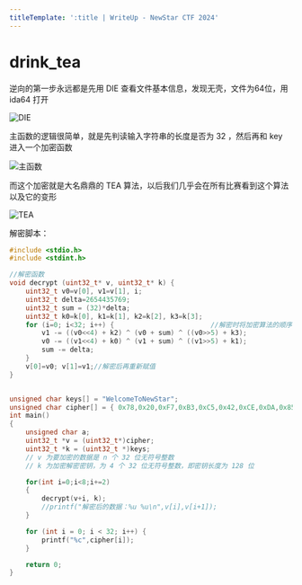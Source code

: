 ```yaml
---
titleTemplate: ':title | WriteUp - NewStar CTF 2024'
---
```


# drink_tea

逆向的第一步永远都是先用 DIE 查看文件基本信息，发现无壳，文件为64位，用 ida64 打开

![DIE](/assets/images/wp/2024/week2/drink_tea_1.png)

主函数的逻辑很简单，就是先判读输入字符串的长度是否为 32 ，然后再和 key 进入一个加密函数

![主函数](/assets/images/wp/2024/week2/drink_tea_2.png)

而这个加密就是大名鼎鼎的 TEA 算法，以后我们几乎会在所有比赛看到这个算法以及它的变形

![TEA](/assets/images/wp/2024/week2/drink_tea_3.png)

解密脚本：

```c
#include <stdio.h>
#include <stdint.h>

//解密函数
void decrypt (uint32_t* v, uint32_t* k) {
    uint32_t v0=v[0], v1=v[1], i;  
    uint32_t delta=2654435769;   
    uint32_t sum = (32)*delta;                  
    uint32_t k0=k[0], k1=k[1], k2=k[2], k3=k[3];  
    for (i=0; i<32; i++) {                        //解密时将加密算法的顺序倒过来，+= 变为 -=
        v1 -= ((v0<<4) + k2) ^ (v0 + sum) ^ ((v0>>5) + k3);
        v0 -= ((v1<<4) + k0) ^ (v1 + sum) ^ ((v1>>5) + k1);
        sum -= delta;
    }                                              
    v[0]=v0; v[1]=v1;//解密后再重新赋值
}


unsigned char keys[] = "WelcomeToNewStar";
unsigned char cipher[] = { 0x78,0x20,0xF7,0xB3,0xC5,0x42,0xCE,0xDA,0x85,0x59,0x21,0x1A,0x26,0x56,0x5A,0x59,0x29,0x02,0x0D,0xED,0x07,0xA8,0xB9,0xEE,0x36,0x59,0x11,0x87,0xFD,0x5C,0x23,0x24 };
int main()
{
    unsigned char a;
    uint32_t *v = (uint32_t*)cipher;
    uint32_t *k = (uint32_t *)keys;
    // v 为要加密的数据是 n 个 32 位无符号整数
    // k 为加密解密密钥，为 4 个 32 位无符号整数，即密钥长度为 128 位

    for(int i=0;i<8;i+=2)
    {
        decrypt(v+i, k);
        //printf("解密后的数据：%u %u\n",v[i],v[i+1]);
    }

    for (int i = 0; i < 32; i++) {
        printf("%c",cipher[i]);
    }

    return 0;
}
```
